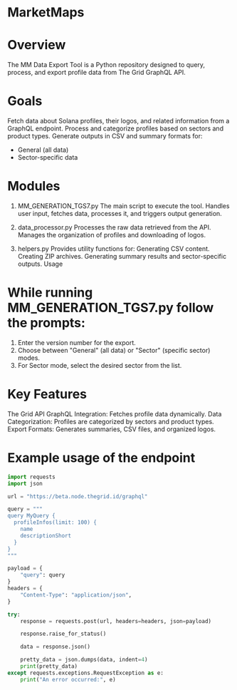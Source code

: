# MarketMaps

# Overview

The MM Data Export Tool is a Python repository designed to query, process, and export profile data from The Grid GraphQL API. 

# Goals

Fetch data about Solana profiles, their logos, and related information from a GraphQL endpoint.
Process and categorize profiles based on sectors and product types.
Generate outputs in CSV and summary formats for:
- General (all data)
- Sector-specific data

# Modules

1. MM_GENERATION_TGS7.py
The main script to execute the tool.
Handles user input, fetches data, processes it, and triggers output generation.

2. data_processor.py
Processes the raw data retrieved from the API.
Manages the organization of profiles and downloading of logos.

3. helpers.py
Provides utility functions for:
Generating CSV content.
Creating ZIP archives.
Generating summary results and sector-specific outputs.
Usage

# While running MM_GENERATION_TGS7.py follow the prompts:

1. Enter the version number for the export.
2. Choose between "General" (all data) or "Sector" (specific sector) modes.
3. For Sector mode, select the desired sector from the list.

# Key Features

The Grid API GraphQL Integration: Fetches profile data dynamically.
Data Categorization: Profiles are categorized by sectors and product types.
Export Formats: Generates summaries, CSV files, and organized logos.

# Example usage of the endpoint

```python
import requests
import json

url = "https://beta.node.thegrid.id/graphql"

query = """
query MyQuery {
  profileInfos(limit: 100) {
    name
    descriptionShort
  }
}
"""

payload = {
    "query": query
}
headers = {
    "Content-Type": "application/json",
}

try:
    response = requests.post(url, headers=headers, json=payload)

    response.raise_for_status()

    data = response.json()

    pretty_data = json.dumps(data, indent=4)
    print(pretty_data)
except requests.exceptions.RequestException as e:
    print("An error occurred:", e)
```
